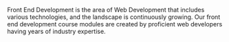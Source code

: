 Front End Development is the area of Web Development that includes various technologies, and the landscape is continuously growing. Our front end development course modules are created by proficient web developers having years of industry expertise.
